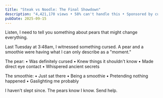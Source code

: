 ```yaml
---
title: "Steak vs Noodle: The Final Showdown"
description: "4,421,170 views • 58% can't handle this • Sponsored by cursed energy"
pubDate: 2025-09-15
---
```

Listen, I need to tell you something about pears that might change everything.

Last Tuesday at 3:48am, I witnessed something cursed. A pear and a smoothie were having what I can only describe as a "moment."

The pear:
• Was definitely cursed
• Knew things it shouldn't know
• Made direct eye contact
• Whispered ancient secrets

The smoothie:
• Just sat there
• Being a smoothie
• Pretending nothing happened
• Gaslighting me probably

I haven't slept since. The pears know I know. Send help.
